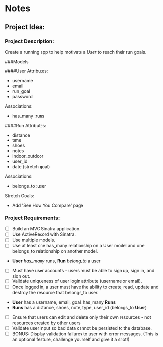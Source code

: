 # Notes

## Project Idea:

### Project Description:

Create a running app to help motivate a _User_ to reach their run goals.

###Models

####User
Attributes: 
- username
- email
- run_goal
- password

Associations:
- has_many :runs

####Run
Attributes:
- distance
- time
- shoes
- notes
- indoor_outdoor
- user_id
- date (stretch goal)

Associations:
- belongs_to :user

Stretch Goals:
- Add 'See How You Compare' page

### Project Requirements:

- [ ] Build an MVC Sinatra application.
- [ ] Use ActiveRecord with Sinatra.
- [ ] Use multiple models.
- [ ] Use at least one has_many relationship on a User model and one belongs_to relationship on another model.
- **User** _has_many_ runs, **Run** _belong_to_ a user
- [ ] Must have user accounts - users must be able to sign up, sign in, and sign out.
- [ ] Validate uniqueness of user login attribute (username or email).
- [ ] Once logged in, a user must have the ability to create, read, update and destroy the resource that belongs_to user.
- **User** has a username, email, goal, has_many **Runs**
- **Runs** has a distance, shoes, note, type, user_id (belongs_to **User**)
- [ ] Ensure that users can edit and delete only their own resources - not resources created by other users.
- [ ] Validate user input so bad data cannot be persisted to the database.
- [ ] BONUS: Display validation failures to user with error messages. (This is an optional feature, challenge yourself and give it a shot!)
